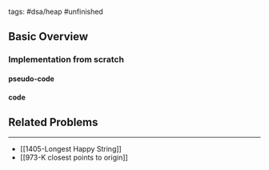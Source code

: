 tags: #dsa/heap #unfinished 



## Basic Overview

### Implementation from scratch
#### pseudo-code

#### code

## Related Problems
---
-  [[1405-Longest Happy String]]
- [[973-K closest points to origin]]




